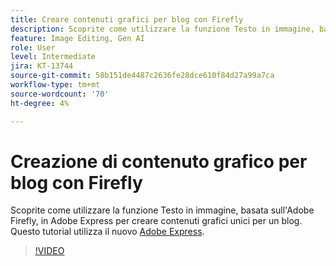 ```yaml
---
title: Creare contenuti grafici per blog con Firefly
description: Scoprite come utilizzare la funzione Testo in immagine, basata sull'Adobe Firefly, in Adobe Express per creare contenuti grafici unici per un blog
feature: Image Editing, Gen AI
role: User
level: Intermediate
jira: KT-13744
source-git-commit: 58b151de4487c2636fe28dce610f84d27a99a7ca
workflow-type: tm+mt
source-wordcount: '70'
ht-degree: 4%

---
```


# Creazione di contenuto grafico per blog con Firefly

Scoprite come utilizzare la funzione Testo in immagine, basata sull&#39;Adobe Firefly, in Adobe Express per creare contenuti grafici unici per un blog. Questo tutorial utilizza il nuovo [Adobe Express](https://www.adobe.com/express/).

>[!VIDEO](https://video.tv.adobe.com/v/3422408?quality=12&learn=on&hidetitle=true)
